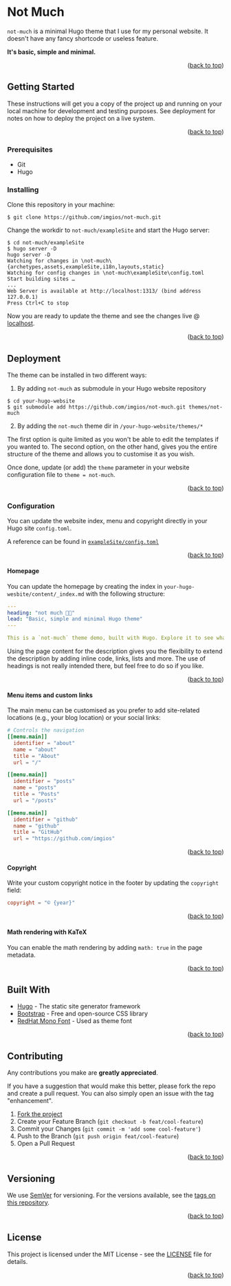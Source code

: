 <a id="readme-top"></a>

# Not Much

`not-much` is a minimal Hugo theme that I use for my personal website. It doesn't have any fancy shortcode or useless feature.

**It's basic, simple and minimal.**

<p align="right">(<a href="#readme-top">back to top</a>)</p>

## Getting Started

These instructions will get you a copy of the project up and running on your local machine for development and testing purposes. See deployment for notes on how to deploy the project on a live system.

<p align="right">(<a href="#readme-top">back to top</a>)</p>

### Prerequisites

- Git
- Hugo

### Installing

Clone this repository in your machine:

```shell
$ git clone https://github.com/imgios/not-much.git
```

Change the workdir to `not-much/exampleSite` and start the Hugo server:

```shell
$ cd not-much/exampleSite
$ hugo server -D
hugo server -D
Watching for changes in \not-much\{archetypes,assets,exampleSite,i18n,layouts,static}
Watching for config changes in \not-much\exampleSite\config.toml
Start building sites …
...
Web Server is available at http://localhost:1313/ (bind address 127.0.0.1)
Press Ctrl+C to stop
```

Now you are ready to update the theme and see the changes live @ [localhost](http://localhost:1313/).

<p align="right">(<a href="#readme-top">back to top</a>)</p>

## Deployment

The theme can be installed in two different ways:

1. By adding `not-much` as submodule in your Hugo website repository

```shell
$ cd your-hugo-website
$ git submodule add https://github.com/imgios/not-much.git themes/not-much
```

2. By adding the `not-much` theme dir in `/your-hugo-website/themes/*`

The first option is quite limited as you won't be able to edit the templates if you wanted to. The second option, on the other hand, gives you the entire structure of the theme and allows you to customise it as you wish.

Once done, update (or add) the `theme` parameter in your website configuration file to `theme = not-much`.

<p align="right">(<a href="#readme-top">back to top</a>)</p>

### Configuration

You can update the website index, menu and copyright directly in your Hugo site `config.toml`.

A reference can be found in [`exampleSite/config.toml`](https://github.com/imgios/not-much/blob/dev/exampleSite/config.toml)

<p align="right">(<a href="#readme-top">back to top</a>)</p>

#### Homepage

You can update the homepage by creating the index in `your-hugo-wesbite/content/_index.md` with the following structure:

```yaml
---
heading: "not much 👋🏻"
lead: "Basic, simple and minimal Hugo theme"
---

This is a `not-much` theme demo, built with Hugo. Explore it to see what not-much is offering.
```

Using the page content for the description gives you the flexibility to extend the description by adding inline code, links, lists and more. The use of headings is not really intended there, but feel free to do so if you like.

<p align="right">(<a href="#readme-top">back to top</a>)</p>

#### Menu items and custom links

The main menu can be customised as you prefer to add site-related locations (e.g., your blog location) or your social links:

```toml
# Controls the navigation
[[menu.main]]
  identifier = "about"
  name = "about"
  title = "About"
  url = "/"

[[menu.main]]
  identifier = "posts"
  name = "posts"
  title = "Posts"
  url = "/posts"

[[menu.main]]
  identifier = "github"
  name = "github"
  title = "GitHub"
  url = "https://github.com/imgios"
```

<p align="right">(<a href="#readme-top">back to top</a>)</p>

#### Copyright

Write your custom copyright notice in the footer by updating the `copyright` field:

```toml
copyright = "© {year}"
```

<p align="right">(<a href="#readme-top">back to top</a>)</p>

#### Math rendering with KaTeX

You can enable the math rendering by adding `math: true` in the page metadata.

<p align="right">(<a href="#readme-top">back to top</a>)</p>

## Built With

* [Hugo](https://gohugo.io/) - The static site generator framework
* [Bootstrap](https://getbootstrap.com/) - Free and open-source CSS library
* [RedHat Mono Font](https://fonts.google.com/specimen/Red+Hat+Mono) - Used as theme font

<p align="right">(<a href="#readme-top">back to top</a>)</p>

## Contributing

<!-- Please read [CONTRIBUTING.md](CONTRIBUTING.md) for details on our code of conduct, and the process for submitting pull requests to us. -->
Any contributions you make are **greatly appreciated**.

If you have a suggestion that would make this better, please fork the repo and create a pull request. You can also simply open an issue with the tag "enhancement".

1. [Fork the project](https://github.com/imgios/not-much/fork)
2. Create your Feature Branch (`git checkout -b feat/cool-feature`)
3. Commit your Changes (`git commit -m 'add some cool-feature'`)
4. Push to the Branch (`git push origin feat/cool-feature`)
5. Open a Pull Request

<p align="right">(<a href="#readme-top">back to top</a>)</p>

## Versioning

We use [SemVer](http://semver.org/) for versioning. For the versions available, see the [tags on this repository](https://github.com/imgios/not-much/tags). 

<p align="right">(<a href="#readme-top">back to top</a>)</p>

## License

This project is licensed under the MIT License - see the [LICENSE](LICENSE) file for details.

<p align="right">(<a href="#readme-top">back to top</a>)</p>